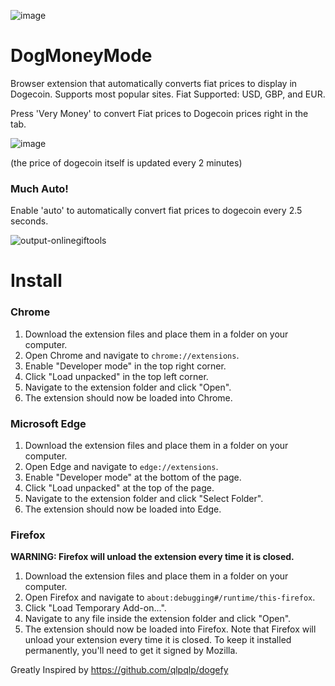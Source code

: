 ![image](https://github.com/mstauber/DogMoneyMode/assets/2897796/f932a886-7b03-4448-adaa-8beb074b79f7)

# DogMoneyMode
Browser extension that automatically converts fiat prices to display in Dogecoin. Supports most popular sites. Fiat Supported: USD, GBP, and EUR.

Press 'Very Money' to convert Fiat prices to Dogecoin prices right in the tab.

![image](https://github.com/UsaRandom/DogMoneyMode/assets/2897796/bc9142fc-8ed3-470d-b849-426e69ea3183)


(the price of dogecoin itself is updated every 2 minutes)

### Much Auto!
Enable 'auto' to automatically convert fiat prices to dogecoin every 2.5 seconds.

![output-onlinegiftools](https://github.com/mstauber/DogMoneyMode/assets/2897796/4907b0f4-ba41-455a-9144-0f5ce61da743)


# Install


### Chrome

1. Download the extension files and place them in a folder on your computer.
2. Open Chrome and navigate to `chrome://extensions`.
3. Enable "Developer mode" in the top right corner.
4. Click "Load unpacked" in the top left corner.
5. Navigate to the extension folder and click "Open".
6. The extension should now be loaded into Chrome.


### Microsoft Edge

1. Download the extension files and place them in a folder on your computer.
2. Open Edge and navigate to `edge://extensions`.
3. Enable "Developer mode" at the bottom of the page.
4. Click "Load unpacked" at the top of the page.
5. Navigate to the extension folder and click "Select Folder".
6. The extension should now be loaded into Edge.


### Firefox

**WARNING: Firefox will unload the extension every time it is closed.**

1. Download the extension files and place them in a folder on your computer.
2. Open Firefox and navigate to `about:debugging#/runtime/this-firefox`.
3. Click "Load Temporary Add-on...".
4. Navigate to any file inside the extension folder and click "Open".
5. The extension should now be loaded into Firefox. Note that Firefox will unload your extension every time it is closed. To keep it installed permanently, you'll need to get it signed by Mozilla.



Greatly Inspired by https://github.com/qlpqlp/dogefy
